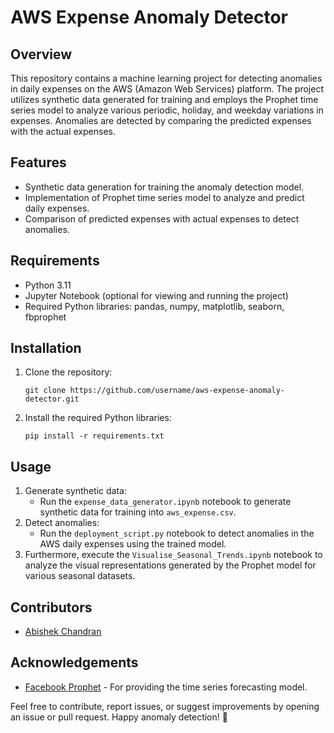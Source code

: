 # AWS Expense Anomaly Detector

## Overview
This repository contains a machine learning project for detecting anomalies in daily expenses on the AWS (Amazon Web Services) platform. The project utilizes synthetic data generated for training and employs the Prophet time series model to analyze various periodic, holiday, and weekday variations in expenses. Anomalies are detected by comparing the predicted expenses with the actual expenses.

## Features
- Synthetic data generation for training the anomaly detection model.
- Implementation of Prophet time series model to analyze and predict daily expenses.
- Comparison of predicted expenses with actual expenses to detect anomalies.

## Requirements
- Python 3.11
- Jupyter Notebook (optional for viewing and running the project)
- Required Python libraries: pandas, numpy, matplotlib, seaborn, fbprophet

## Installation
1. Clone the repository:
    ```
    git clone https://github.com/username/aws-expense-anomaly-detector.git
    ```
2. Install the required Python libraries:
    ```
    pip install -r requirements.txt
    ```

## Usage
1. Generate synthetic data: 
    - Run the `expense_data_generator.ipynb` notebook to generate synthetic data for training into `aws_expense.csv`.
2. Detect anomalies: 
    - Run the `deployment_script.py` notebook to detect anomalies in the AWS daily expenses using the trained model.
3. Furthermore, execute the `Visualise_Seasonal_Trends.ipynb` notebook to analyze the visual representations generated by the Prophet model for various seasonal datasets.

## Contributors
- [Abishek Chandran](https://github.com/abishekchandran)

## Acknowledgements
- [Facebook Prophet](https://facebook.github.io/prophet/) - For providing the time series forecasting model.

Feel free to contribute, report issues, or suggest improvements by opening an issue or pull request. Happy anomaly detection! 🚀
